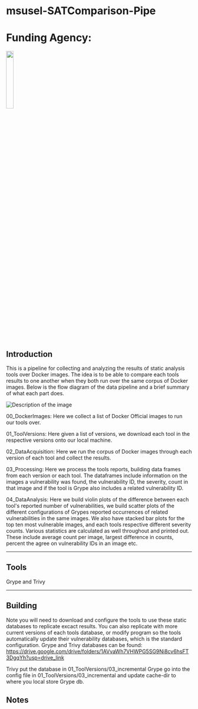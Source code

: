 # msusel-SATComparison-Pipe
#  Funding Agency:  
 [<img src="https://www.cisa.gov/profiles/cisad8_gov/themes/custom/gesso/dist/images/backgrounds/6fdaa25709d28dfb5cca.svg" width="20%" height="20%">](https://www.cisa.gov/)


## Introduction
This is a pipeline for collecting and analyzing the results of static analysis tools
over Docker images. The idea is to be able to compare each tools results to one another
when they both run over the same corpus of Docker images. Below is the flow diagram 
of the data pipeline and a brief summary of what each part does. 

![Description of the image](Copy_msusel_SAT_Comparison/Research_flow_charts.drawio%20(1).png)

00_DockerImages:
Here we collect a list of Docker Official images to run our tools over. 

01_ToolVersions:
Here given a list of versions, we download each tool in the respective versions 
onto our local machine. 

02_DataAcquisition:
Here we run the corpus of Docker images through each version of each tool and collect
the results. 

03_Processing:
Here we process the tools reports, building data frames from each version or each tool. 
The dataframes include information on the images a vulnerability was found, the vulnerability ID,
the severity, count in that image and if the tool is Grype also includes a related vulnerability ID.

04_DataAnalysis:
Here we build violin plots of the difference between each tool's reported number of vulnerabilities,
we build scatter plots of the different configurations of Grypes reported occurrences of 
related vulnerabilities in the same images. We also have stacked bar plots for the top ten most vulnerable 
images, and each tools respective different severity counts. Various statistics are calculated as well throughout
and printed out. These include average count per image, largest difference in counts, percent the agree on
vulnerability IDs in an image etc.

___
## Tools
Grype and Trivy 
___
## Building
Note you will need to download and configure the tools to use these static databases to replicate excact results. You can also replicate with more current versions of each tools database, or modify program so the tools automatically update their vulnerability databases, which is the standard configuration. Grype and Trivy databases can be found: https://drive.google.com/drive/folders/1AVvaWh7VHWPG5SG9Ni8cv6hsFT3DgqYh?usp=drive_link 

Trivy put the database in 01_ToolVersions/03_incremental 
Grype go into the config file in 01_ToolVersions/03_incremental and update cache-dir to where you local store Grype db. 

## Notes
